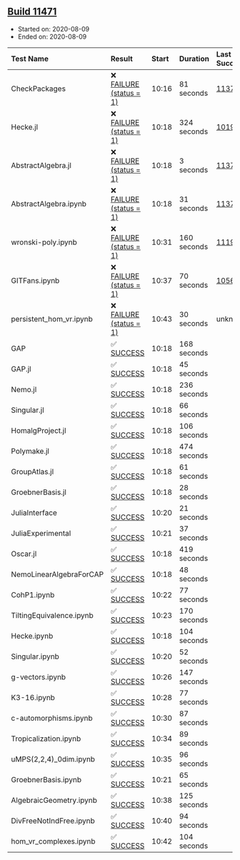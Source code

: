 ## [Build 11471](https://oscarci.mathematik.uni-kl.de/job/oscar/11471/)

* Started on: 2020-08-09
* Ended on: 2020-08-09

| Test Name    | Result | Start | Duration | Last Success | First Failure |
|:-------------|:-------|:------|:---------|:-------------|:--------------|
| CheckPackages | ❌ [FAILURE (status = 1)](https://oscarci.mathematik.uni-kl.de/job/oscar/11471/artifact/logs/build-11471/CheckPackages.log) | 10:16 | 81 seconds | [11376](https://oscarci.mathematik.uni-kl.de/job/oscar/11376/) | [11377](https://oscarci.mathematik.uni-kl.de/job/oscar/11377/) |
| Hecke.jl | ❌ [FAILURE (status = 1)](https://oscarci.mathematik.uni-kl.de/job/oscar/11471/artifact/logs/build-11471/Hecke.jl.log) | 10:18 | 324 seconds | [10197](https://oscarci.mathematik.uni-kl.de/job/oscar/10197/) | [10198](https://oscarci.mathematik.uni-kl.de/job/oscar/10198/) |
| AbstractAlgebra.jl | ❌ [FAILURE (status = 1)](https://oscarci.mathematik.uni-kl.de/job/oscar/11471/artifact/logs/build-11471/AbstractAlgebra.jl.log) | 10:18 | 3 seconds | [11376](https://oscarci.mathematik.uni-kl.de/job/oscar/11376/) | [11377](https://oscarci.mathematik.uni-kl.de/job/oscar/11377/) |
| AbstractAlgebra.ipynb | ❌ [FAILURE (status = 1)](https://oscarci.mathematik.uni-kl.de/job/oscar/11471/artifact/logs/build-11471/AbstractAlgebra.ipynb.log) | 10:18 | 31 seconds | [11376](https://oscarci.mathematik.uni-kl.de/job/oscar/11376/) | [11377](https://oscarci.mathematik.uni-kl.de/job/oscar/11377/) |
| wronski-poly.ipynb | ❌ [FAILURE (status = 1)](https://oscarci.mathematik.uni-kl.de/job/oscar/11471/artifact/logs/build-11471/wronski-poly.ipynb.log) | 10:31 | 160 seconds | [11192](https://oscarci.mathematik.uni-kl.de/job/oscar/11192/) | [11193](https://oscarci.mathematik.uni-kl.de/job/oscar/11193/) |
| GITFans.ipynb | ❌ [FAILURE (status = 1)](https://oscarci.mathematik.uni-kl.de/job/oscar/11471/artifact/logs/build-11471/GITFans.ipynb.log) | 10:37 | 70 seconds | [10566](https://oscarci.mathematik.uni-kl.de/job/oscar/10566/) | [10567](https://oscarci.mathematik.uni-kl.de/job/oscar/10567/) |
| persistent_hom_vr.ipynb | ❌ [FAILURE (status = 1)](https://oscarci.mathematik.uni-kl.de/job/oscar/11471/artifact/logs/build-11471/persistent_hom_vr.ipynb.log) | 10:43 | 30 seconds | unknown | unknown |
| GAP | ✅ [SUCCESS](https://oscarci.mathematik.uni-kl.de/job/oscar/11471/artifact/logs/build-11471/GAP.log) | 10:18 | 168 seconds |  |  |
| GAP.jl | ✅ [SUCCESS](https://oscarci.mathematik.uni-kl.de/job/oscar/11471/artifact/logs/build-11471/GAP.jl.log) | 10:18 | 45 seconds |  |  |
| Nemo.jl | ✅ [SUCCESS](https://oscarci.mathematik.uni-kl.de/job/oscar/11471/artifact/logs/build-11471/Nemo.jl.log) | 10:18 | 236 seconds |  |  |
| Singular.jl | ✅ [SUCCESS](https://oscarci.mathematik.uni-kl.de/job/oscar/11471/artifact/logs/build-11471/Singular.jl.log) | 10:18 | 66 seconds |  |  |
| HomalgProject.jl | ✅ [SUCCESS](https://oscarci.mathematik.uni-kl.de/job/oscar/11471/artifact/logs/build-11471/HomalgProject.jl.log) | 10:18 | 106 seconds |  |  |
| Polymake.jl | ✅ [SUCCESS](https://oscarci.mathematik.uni-kl.de/job/oscar/11471/artifact/logs/build-11471/Polymake.jl.log) | 10:18 | 474 seconds |  |  |
| GroupAtlas.jl | ✅ [SUCCESS](https://oscarci.mathematik.uni-kl.de/job/oscar/11471/artifact/logs/build-11471/GroupAtlas.jl.log) | 10:18 | 61 seconds |  |  |
| GroebnerBasis.jl | ✅ [SUCCESS](https://oscarci.mathematik.uni-kl.de/job/oscar/11471/artifact/logs/build-11471/GroebnerBasis.jl.log) | 10:18 | 28 seconds |  |  |
| JuliaInterface | ✅ [SUCCESS](https://oscarci.mathematik.uni-kl.de/job/oscar/11471/artifact/logs/build-11471/JuliaInterface.log) | 10:20 | 21 seconds |  |  |
| JuliaExperimental | ✅ [SUCCESS](https://oscarci.mathematik.uni-kl.de/job/oscar/11471/artifact/logs/build-11471/JuliaExperimental.log) | 10:21 | 37 seconds |  |  |
| Oscar.jl | ✅ [SUCCESS](https://oscarci.mathematik.uni-kl.de/job/oscar/11471/artifact/logs/build-11471/Oscar.jl.log) | 10:18 | 419 seconds |  |  |
| NemoLinearAlgebraForCAP | ✅ [SUCCESS](https://oscarci.mathematik.uni-kl.de/job/oscar/11471/artifact/logs/build-11471/NemoLinearAlgebraForCAP.log) | 10:18 | 48 seconds |  |  |
| CohP1.ipynb | ✅ [SUCCESS](https://oscarci.mathematik.uni-kl.de/job/oscar/11471/artifact/logs/build-11471/CohP1.ipynb.log) | 10:22 | 77 seconds |  |  |
| TiltingEquivalence.ipynb | ✅ [SUCCESS](https://oscarci.mathematik.uni-kl.de/job/oscar/11471/artifact/logs/build-11471/TiltingEquivalence.ipynb.log) | 10:23 | 170 seconds |  |  |
| Hecke.ipynb | ✅ [SUCCESS](https://oscarci.mathematik.uni-kl.de/job/oscar/11471/artifact/logs/build-11471/Hecke.ipynb.log) | 10:18 | 104 seconds |  |  |
| Singular.ipynb | ✅ [SUCCESS](https://oscarci.mathematik.uni-kl.de/job/oscar/11471/artifact/logs/build-11471/Singular.ipynb.log) | 10:20 | 52 seconds |  |  |
| g-vectors.ipynb | ✅ [SUCCESS](https://oscarci.mathematik.uni-kl.de/job/oscar/11471/artifact/logs/build-11471/g-vectors.ipynb.log) | 10:26 | 147 seconds |  |  |
| K3-16.ipynb | ✅ [SUCCESS](https://oscarci.mathematik.uni-kl.de/job/oscar/11471/artifact/logs/build-11471/K3-16.ipynb.log) | 10:28 | 77 seconds |  |  |
| c-automorphisms.ipynb | ✅ [SUCCESS](https://oscarci.mathematik.uni-kl.de/job/oscar/11471/artifact/logs/build-11471/c-automorphisms.ipynb.log) | 10:30 | 87 seconds |  |  |
| Tropicalization.ipynb | ✅ [SUCCESS](https://oscarci.mathematik.uni-kl.de/job/oscar/11471/artifact/logs/build-11471/Tropicalization.ipynb.log) | 10:34 | 89 seconds |  |  |
| uMPS(2,2,4)_0dim.ipynb | ✅ [SUCCESS](https://oscarci.mathematik.uni-kl.de/job/oscar/11471/artifact/logs/build-11471/uMPS-2-2-4-_0dim.ipynb.log) | 10:35 | 96 seconds |  |  |
| GroebnerBasis.ipynb | ✅ [SUCCESS](https://oscarci.mathematik.uni-kl.de/job/oscar/11471/artifact/logs/build-11471/GroebnerBasis.ipynb.log) | 10:21 | 65 seconds |  |  |
| AlgebraicGeometry.ipynb | ✅ [SUCCESS](https://oscarci.mathematik.uni-kl.de/job/oscar/11471/artifact/logs/build-11471/AlgebraicGeometry.ipynb.log) | 10:38 | 125 seconds |  |  |
| DivFreeNotIndFree.ipynb | ✅ [SUCCESS](https://oscarci.mathematik.uni-kl.de/job/oscar/11471/artifact/logs/build-11471/DivFreeNotIndFree.ipynb.log) | 10:40 | 94 seconds |  |  |
| hom_vr_complexes.ipynb | ✅ [SUCCESS](https://oscarci.mathematik.uni-kl.de/job/oscar/11471/artifact/logs/build-11471/hom_vr_complexes.ipynb.log) | 10:42 | 104 seconds |  |  |
